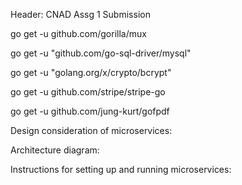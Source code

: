 Header: CNAD Assg 1 Submission

go get -u github.com/gorilla/mux

go get -u "github.com/go-sql-driver/mysql"

go get -u "golang.org/x/crypto/bcrypt"

go get -u github.com/stripe/stripe-go

go get -u github.com/jung-kurt/gofpdf

Design consideration of microservices:

Architecture diagram:

Instructions for setting up and running microservices: